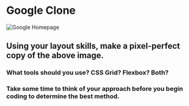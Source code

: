 # Google Clone

![Google Homepage](https://www.versionmuseum.com/images/websites/google-search/google-search%5E2001%5Ehomepage-tabs.png)

## Using your layout skills, make a pixel-perfect copy of the above image.
### What tools should you use? CSS Grid? Flexbox? Both?
### Take some time to think of your approach before you begin coding to determine the best method.

